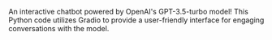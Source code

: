 An interactive chatbot powered by OpenAI's GPT-3.5-turbo model! This Python code utilizes Gradio to provide a user-friendly interface for engaging conversations with the model.
